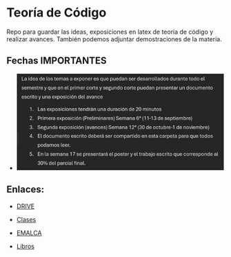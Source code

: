 # Teoría de Código

Repo para guardar las ideas, exposiciones en latex de teoría de código y realizar avances. También podemos adjuntar demostraciones de la materia.

## Fechas IMPORTANTES

- ![](https://github.com/aggranadoss/teoria_de_Codigo/blob/main/clases/Fechas_Importantes.png)

## Enlaces:

- [DRIVE](https://udistritaleduco-my.sharepoint.com/personal/gbravor_udistrital_edu_co/_layouts/15/onedrive.aspx?id=%2Fpersonal%2Fgbravor%5Fudistrital%5Fedu%5Fco%2FDocuments%2FSugerencias%20de%20exposici%C3%B3n%20de%20Electiva%20Geometr%C3%ADa%20Algebraica&ga=1 "Drive de la Electiva")

- [Clases](https://github.com/aggranadoss/teoria_de_Codigo/tree/main/clases)

- [EMALCA](https://sites.google.com/view/appliedalg24/home "EMALCA")

- [Libros]()